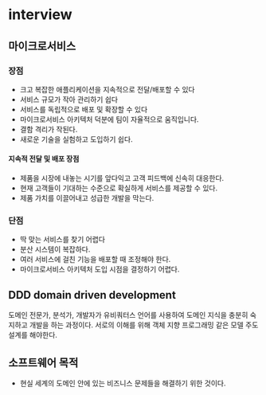 # interview

## 마이크로서비스

### 장점

- 크고 복잡한 애플리케이션을 지속적으로 전달/배포할 수 있다
- 서비스 규모가 작아 관리하기 쉽다
- 서비스를 독립적으로 배포 및 확장할 수 있다
- 마이크로서비스 아키텍처 덕분에 팀이 자율적으로 움직입니다.
- 결함 격리가 작된다.
- 새로운 기술을 실험하고 도입하기 쉽다.

#### 지속적 전달 및 배포 장점

- 제품을 시장에 내놓는 시기를 앞다익고 고객 피드백에 신속히 대응한다.
- 현재 고객들이 기대하는 수준으로 확실하게 서비스를 제공할 수 있다.
- 제품 가치를 이끌어내고 성급한 개발을 막는다.

### 단점

- 딱 맞는 서비스를 찾기 어렵다
- 분산 시스템이 복잡하다.
- 여러 서비스에 걸친 기능을 배포할 때 조정해야 한다.
- 마이크로서비스 아키텍처 도입 시점을 결정하기 어렵다.

## DDD domain driven development

도메인 전문가, 분석가, 개발자가 유비쿼터스 언어를 사용하여 도메인 지식을 충분히 숙지하고 개발을 하는 과정이다. 서로의 이해를 위해 객체 지향 프로그래밍 같은 모델 주도 설계를 해야한다.

## 소프트웨어 목적

- 현실 세계의 도메인 안에 있는 비즈니스 문제들을 해결하기 위한 것이다.
